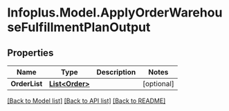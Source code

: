 # Infoplus.Model.ApplyOrderWarehouseFulfillmentPlanOutput
## Properties

Name | Type | Description | Notes
------------ | ------------- | ------------- | -------------
**OrderList** | [**List&lt;Order&gt;**](Order.md) |  | [optional] 

[[Back to Model list]](../README.md#documentation-for-models) [[Back to API list]](../README.md#documentation-for-api-endpoints) [[Back to README]](../README.md)

